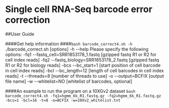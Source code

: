 # Single cell RNA-Seq barcode error correction

##User Guide

####Get help information
####`bash barcode_correct4.sh -h`
./barcode_correct.sh [options]
-h --help
Please specify the following options:
-fq1 --fastq_cell=SRR1853178_1.fastq   [gzipped fastq R1 or R2 for cell index reads]
-fq2 --fastq_biology=SRR1853178_2.fastq   [gzipped fastq R1 or R2 for biology reads]
-bcs --bc_start=1   [start position of cell barcode in cell index reads]
-bcl --bc_length=12   [length of cell barcodes in cell index reads]
-t --threads=8 [number of threads to use]
-o --output=BCFIX   [output file name]
-w --whitelist=NO [whitelist of barcodes, optional]


####An example to run the program on a 10XGv2 dataset
`bash barcode_correct4.sh -fq1=hgmm_6k_R1.fastq.gz -fq2=hgmm_6k_R1.fastq.gz -bcs=1 -bcl=16 -t=8 -o=BCFIX -w=10Xv2_whitelist.txt`
